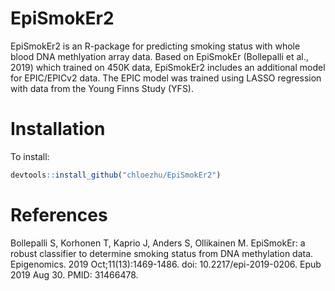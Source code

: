 # EpiSmokEr2
EpiSmokEr2 is an R-package for predicting smoking status with whole blood DNA methlyation array data. Based on EpiSmokEr (Bollepalli et al., 2019) which trained on 450K data, EpiSmokEr2 includes an additional model for EPIC/EPICv2 data. The EPIC model was trained using LASSO regression with data from the Young Finns Study (YFS).

# Installation
To install:
```r
devtools::install_github("chloezhu/EpiSmokEr2")
```

# References
Bollepalli S, Korhonen T, Kaprio J, Anders S, Ollikainen M. EpiSmokEr: a robust classifier to determine smoking status from DNA methylation data. Epigenomics. 2019 Oct;11(13):1469-1486. doi: 10.2217/epi-2019-0206. Epub 2019 Aug 30. PMID: 31466478.
